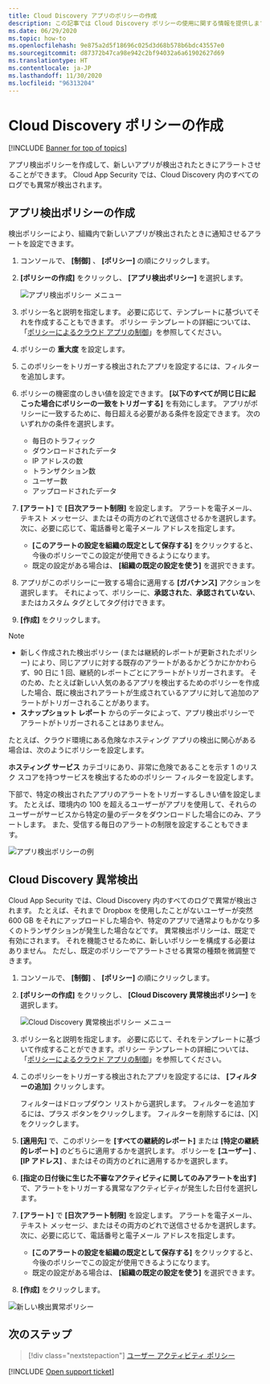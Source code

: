 ```yaml
---
title: Cloud Discovery アプリのポリシーの作成
description: この記事では Cloud Discovery ポリシーの使用に関する情報を提供します。
ms.date: 06/29/2020
ms.topic: how-to
ms.openlocfilehash: 9e875a2d5f18696c025d3d68b578b6bdc43557e0
ms.sourcegitcommit: d87372b47ca98e942c2bf94032a6a61902627d69
ms.translationtype: HT
ms.contentlocale: ja-JP
ms.lasthandoff: 11/30/2020
ms.locfileid: "96313204"
---
```

# <a name="create-cloud-discovery-policies"></a>Cloud Discovery ポリシーの作成

[!INCLUDE [Banner for top of topics](includes/banner.md)]

アプリ検出ポリシーを作成して、新しいアプリが検出されたときにアラートさせることができます。 Cloud App Security では、Cloud Discovery 内のすべてのログでも異常が検出されます。

## <a name="creating-an-app-discovery-policy"></a>アプリ検出ポリシーの作成

検出ポリシーにより、組織内で新しいアプリが検出されたときに通知させるアラートを設定できます。

1. コンソールで、 **[制御]** 、 **[ポリシー]** の順にクリックします。

2. **[ポリシーの作成]** をクリックし、 **[アプリ検出ポリシー]** を選択します。

    ![アプリ検出ポリシー メニュー](media/app-discovery-policy-menu.png "アプリ検出ポリシー メニュー")

3. ポリシー名と説明を指定します。 必要に応じて、テンプレートに基づいてそれを作成することもできます。 ポリシー テンプレートの詳細については、「[ポリシーによるクラウド アプリの制御](control-cloud-apps-with-policies.md)」を参照してください。

4. ポリシーの **重大度** を設定します。

5. このポリシーをトリガーする検出されたアプリを設定するには、フィルターを追加します。

6. ポリシーの機密度のしきい値を設定できます。 **[以下のすべてが同じ日に起こった場合にポリシーの一致をトリガーする]** を有効にします。 アプリがポリシーに一致するために、毎日超える必要がある条件を設定できます。 次のいずれかの条件を選択します。
    - 毎日のトラフィック
    - ダウンロードされたデータ
    - IP アドレスの数
    - トランザクション数
    - ユーザー数
    - アップロードされたデータ

7. **[アラート]** で **[日次アラート制限]** を設定します。 アラートを電子メール、テキスト メッセージ、またはその両方のどれで送信させるかを選択します。 次に、必要に応じて、電話番号と電子メール アドレスを指定します。
    - **[このアラートの設定を組織の既定として保存する]** をクリックすると、今後のポリシーでこの設定が使用できるようになります。
    - 既定の設定がある場合は、 **[組織の既定の設定を使う]** を選択できます。

8. アプリがこのポリシーに一致する場合に適用する **[ガバナンス]** アクションを選択します。 それによって、ポリシーに、**承認された**、**承認されていない**、またはカスタム タグとしてタグ付けできます。

9. **[作成]** をクリックします。

> [!NOTE]
>
> - 新しく作成された検出ポリシー (または継続的レポートが更新されたポリシー) により、同じアプリに対する既存のアラートがあるかどうかにかかわらず、90 日に 1 回、継続的レポートごとにアラートがトリガーされます。 そのため、たとえば新しい人気のあるアプリを検出するためのポリシーを作成した場合、既に検出されアラートが生成されているアプリに対して追加のアラートがトリガーされることがあります。
> - **スナップショット レポート** からのデータによって、アプリ検出ポリシーでアラートがトリガーされることはありません。

たとえば、クラウド環境にある危険なホスティング アプリの検出に関心がある場合は、次のようにポリシーを設定します。

**ホスティング サービス** カテゴリにあり、非常に危険であることを示す 1 のリスク スコアを持つサービスを検出するためのポリシー フィルターを設定します。

下部で、特定の検出されたアプリのアラートをトリガーするしきい値を設定します。 たとえば、環境内の 100 を超えるユーザーがアプリを使用して、それらのユーザーがサービスから特定の量のデータをダウンロードした場合にのみ、アラートします。 また、受信する毎日のアラートの制限を設定することもできます。

![アプリ検出ポリシーの例](media/app-discovery-policy-example.png "アプリ検出ポリシーの例")

## <a name="cloud-discovery-anomaly-detection"></a>Cloud Discovery 異常検出

Cloud App Security では、Cloud Discovery 内のすべてのログで異常が検出されます。 たとえば、それまで Dropbox を使用したことがないユーザーが突然 600 GB をそれにアップロードした場合や、特定のアプリで通常よりもかなり多くのトランザクションが発生した場合などです。 異常検出ポリシーは、既定で有効にされます。 それを機能させるために、新しいポリシーを構成する必要はありません。 ただし、既定のポリシーでアラートさせる異常の種類を微調整できます。

1. コンソールで、 **[制御]** 、 **[ポリシー]** の順にクリックします。

2. **[ポリシーの作成]** をクリックし、 **[Cloud Discovery 異常検出ポリシー]** を選択します。

    ![Cloud Discovery 異常検出ポリシー メニュー](media/cloud-discovery-anomaly-detection-policy-menu.png "Cloud Discovery 異常検出ポリシー メニュー")

3. ポリシー名と説明を指定します。 必要に応じて、それをテンプレートに基づいて作成することができます。ポリシー テンプレートの詳細については、「[ポリシーによるクラウド アプリの制御](control-cloud-apps-with-policies.md)」を参照してください。

4. このポリシーをトリガーする検出されたアプリを設定するには、 **[フィルターの追加]** クリックします。

    フィルターはドロップダウン リストから選択します。 フィルターを追加するには、プラス ボタンをクリックします。 フィルターを削除するには、[X] をクリックします。

5. **[適用先]** で、このポリシーを **[すべての継続的レポート]** または **[特定の継続的レポート]** のどちらに適用するかを選択します。 ポリシーを **[ユーザー]** 、 **[IP アドレス]** 、またはその両方のどれに適用するかを選択します。

6. **[指定の日付後に生じた不審なアクティビティに関してのみアラートを出す]** で、アラートをトリガーする異常なアクティビティが発生した日付を選択します。

7. **[アラート]** で **[日次アラート制限]** を設定します。 アラートを電子メール、テキスト メッセージ、またはその両方のどれで送信させるかを選択します。 次に、必要に応じて、電話番号と電子メール アドレスを指定します。
    - **[このアラートの設定を組織の既定として保存する]** をクリックすると、今後のポリシーでこの設定が使用できるようになります。
    - 既定の設定がある場合は、 **[組織の既定の設定を使う]** を選択できます。

8. **[作成]** をクリックします。

![新しい検出異常ポリシー](media/new-discovery-anomaly-policy.png "新しい検出異常ポリシー")

## <a name="next-steps"></a>次のステップ

> [!div class="nextstepaction"]
> [ユーザー アクティビティ ポリシー](user-activity-policies.md)

[!INCLUDE [Open support ticket](includes/support.md)]
